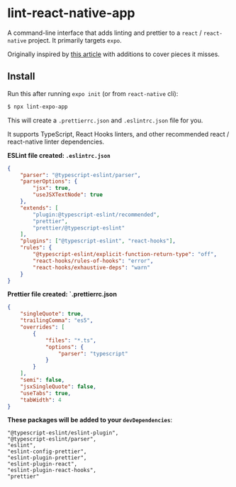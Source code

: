 # lint-react-native-app

A command-line interface that adds linting and prettier to a `react` / `react-native` project. It primarily targets `expo`.

Originally inspired by [this article](https://medium.com/@oliver.grack/using-eslint-with-typescript-and-react-hooks-and-vscode-c583a18f0c75) with additions to cover pieces it misses.

## Install

Run this after running `expo init` (or from `react-native` cli):

```bash
$ npx lint-expo-app
```

This will create a `.prettierrc.json` and `.eslintrc.json` file for you.

It supports TypeScript, React Hooks linters, and other recommended react / react-native linter dependencies.

**ESLint file created: `.eslintrc.json`**

```JSON
{
	"parser": "@typescript-eslint/parser",
	"parserOptions": {
		"jsx": true,
		"useJSXTextNode": true
	},
	"extends": [
		"plugin:@typescript-eslint/recommended",
		"prettier",
		"prettier/@typescript-eslint"
	],
	"plugins": ["@typescript-eslint", "react-hooks"],
	"rules": {
		"@typescript-eslint/explicit-function-return-type": "off",
		"react-hooks/rules-of-hooks": "error",
		"react-hooks/exhaustive-deps": "warn"
	}
}
```

**Prettier file created: `.prettierrc.json**

```JSON
{
	"singleQuote": true,
	"trailingComma": "es5",
	"overrides": [
		{
			"files": "*.ts",
			"options": {
				"parser": "typescript"
			}
		}
	],
	"semi": false,
	"jsxSingleQuote": false,
	"useTabs": true,
	"tabWidth": 4
}
```

**These packages will be added to your `devDependencies`**:

    "@typescript-eslint/eslint-plugin",
    "@typescript-eslint/parser",
    "eslint",
    "eslint-config-prettier",
    "eslint-plugin-prettier",
    "eslint-plugin-react",
    "eslint-plugin-react-hooks",
    "prettier"
